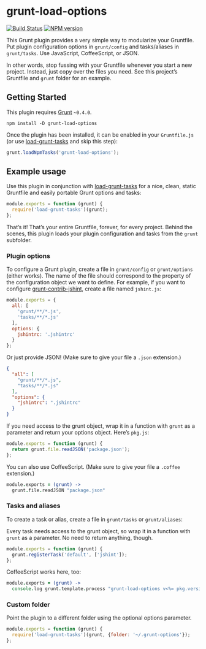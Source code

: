 # grunt-load-options

[![Build Status][build-status]][travis-ci]
[![NPM version][npm-badge]][fury-io]

This Grunt plugin provides a very simple way to modularize your Gruntfile. Put
plugin configuration options in `grunt/config` and tasks/aliases in
`grunt/tasks`. Use JavaScript, CoffeeScript, or JSON.

In other words, stop fussing with your Gruntfile whenever you start a new
project. Instead, just copy over the files you need. See this project’s
Gruntfile and `grunt` folder for an example.


## Getting Started

This plugin requires [Grunt][] `~0.4.0`.

```shell
npm install -D grunt-load-options
```

Once the plugin has been installed, it can be enabled in your `Gruntfile.js`
(or use [load-grunt-tasks][] and skip this step):

```js
grunt.loadNpmTasks('grunt-load-options');
```


## Example usage

Use this plugin in conjunction with [load-grunt-tasks][] for a nice, clean,
static Gruntfile and easily portable Grunt options and tasks:

```js
module.exports = function (grunt) {
  require('load-grunt-tasks')(grunt);
};
```

That’s it! That’s your entire Gruntfile, forever, for every project. Behind
the scenes, this plugin loads your plugin configuration and tasks from the
`grunt` subfolder.


### Plugin options

To configure a Grunt plugin, create a file in `grunt/config` or `grunt/options`
(either works). The name of the file should correspond to the property of the
configuration object we want to define. For example, if you want to configure
[grunt-contrib-jshint][], create a file named `jshint.js`:

```js
module.exports = {
  all: [
    'grunt/**/*.js',
    'tasks/**/*.js'
  ],
  options: {
    jshintrc: '.jshintrc'
  }
};
```

Or just provide JSON! (Make sure to give your file a `.json` extension.)

```json
{
  "all": [
    "grunt/**/*.js",
    "tasks/**/*.js"
  ],
  "options": {
    "jshintrc": ".jshintrc"
  }
}
```

If you need access to the grunt object, wrap it in a function with `grunt` as
a parameter and return your options object. Here’s `pkg.js`:

```js
module.exports = function (grunt) {
  return grunt.file.readJSON('package.json');
};
```

You can also use CoffeeScript. (Make sure to give your file a `.coffee`
extension.)

```coffee
module.exports = (grunt) ->
  grunt.file.readJSON "package.json"
```


### Tasks and aliases

To create a task or alias, create a file in `grunt/tasks` or `grunt/aliases`:

Every task needs access to the grunt object, so wrap it in a function with
`grunt` as a parameter. No need to return anything, though.

```js
module.exports = function (grunt) {
  grunt.registerTask('default', ['jshint']);
};
```

CoffeeScript works here, too:

```coffee
module.exports = (grunt) ->
  console.log grunt.template.process "grunt-load-options v<%= pkg.version %>"
```


### Custom folder

Point the plugin to a different folder using the optional options parameter.

```js
module.exports = function (grunt) {
  require('load-grunt-tasks')(grunt, {folder: '~/.grunt-options'});
};
```


[build-status]: https://secure.travis-ci.org/chriszarate/grunt-load-options.svg?branch=master
[npm-badge]: https://badge.fury.io/js/grunt-load-options.svg
[travis-ci]: http://travis-ci.org/chriszarate/supergenpass-lib
[fury-io]: http://badge.fury.io/js/supergenpass-lib
[Grunt]: http://gruntjs.com
[load-grunt-tasks]: https://github.com/sindresorhus/load-grunt-tasks
[grunt-contrib-jshint]: https://github.com/gruntjs/grunt-contrib-jshint
